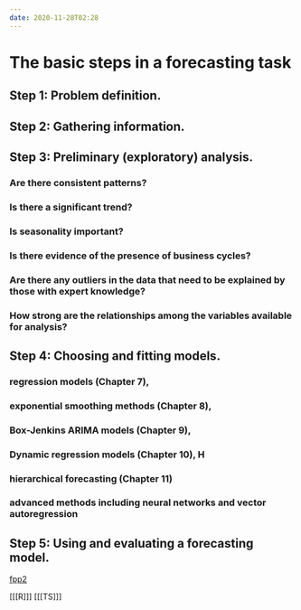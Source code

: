 ```yaml
---
date: 2020-11-28T02:28
---
```


# The basic steps in a forecasting task
## Step 1: Problem definition.
## Step 2: Gathering information.
## Step 3: Preliminary (exploratory) analysis.
### Are there consistent patterns?
### Is there a significant trend?
### Is seasonality important?
### Is there evidence of the presence of business cycles?
### Are there any outliers in the data that need to be explained by those with expert knowledge?
### How strong are the relationships among the variables available for analysis?
## Step 4: Choosing and fitting models.
### regression models (Chapter 7),
### exponential smoothing methods (Chapter 8),
### Box-Jenkins ARIMA models (Chapter 9),
### Dynamic regression models (Chapter 10), H
### hierarchical forecasting (Chapter 11)
### advanced methods including neural networks and vector autoregression
## Step 5: Using and evaluating a forecasting model.

[fpp2](https://otexts.com/fpp2/)

[[[R]]]
[[[TS]]]